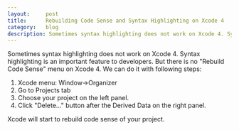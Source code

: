 ```yaml
---
layout:     post
title:      Rebuilding Code Sense and Syntax Highlighting on Xcode 4
category:   blog
description: Sometimes syntax highlighting does not work on Xcode 4. Syntax highlighting is an important feature to developers. But there is no "Rebuild Code Sense" menu on Xcode 4. We can do it with following steps
---
```


Sometimes syntax highlighting does not work on Xcode 4. Syntax highlighting is an important feature to developers. But there is no "Rebuild Code Sense" menu on Xcode 4. We can do it with following steps:

1. Xcode menu: Window-\>Organizer
2. Go to Projects tab
3. Choose your project on the left panel.
4. Click "Delete…" button after the Derived Data on the right panel.

Xcode will start to rebuild code sense of your project.

